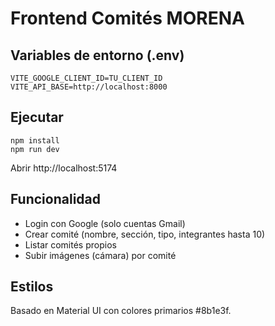 # Frontend Comités MORENA

## Variables de entorno (.env)
```
VITE_GOOGLE_CLIENT_ID=TU_CLIENT_ID
VITE_API_BASE=http://localhost:8000
```

## Ejecutar
```
npm install
npm run dev
```

Abrir http://localhost:5174

## Funcionalidad
- Login con Google (solo cuentas Gmail) 
- Crear comité (nombre, sección, tipo, integrantes hasta 10) 
- Listar comités propios
- Subir imágenes (cámara) por comité

## Estilos
Basado en Material UI con colores primarios #8b1e3f.
